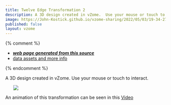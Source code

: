 ```yaml
---
title: Twelve Edge Transformation 2
description: A 3D design created in vZome.  Use your mouse or touch to interact.
image: https://John-Kostick.github.io/vzome-sharing/2022/05/03/19-34-27-Twelve-Edge-Transformation-2/Twelve-Edge-Transformation-2.png
published: false
layout: vzome
---
```


{% comment %}
 - [***web page generated from this source***](<https://John-Kostick.github.io/vzome-sharing/2022/05/03/Twelve-Edge-Transformation-2-19-34-27.html>)
 - [data assets and more info](<https://github.com/John-Kostick/vzome-sharing/tree/main/2022/05/03/19-34-27-Twelve-Edge-Transformation-2/>)
 
{% endcomment %}

A 3D design created in vZome.  Use your mouse or touch to interact.

<vzome-viewer style="width: 87%; height: 60vh; margin: 5%"
       src="https://John-Kostick.github.io/vzome-sharing/2022/05/03/19-34-27-Twelve-Edge-Transformation-2/Twelve-Edge-Transformation-2.vZome" >
  <img src="https://John-Kostick.github.io/vzome-sharing/2022/05/03/19-34-27-Twelve-Edge-Transformation-2/Twelve-Edge-Transformation-2.png" />
</vzome-viewer>

An animation of this transformation can be seen in this [Video](https://youtu.be/lp2I2_anD6A)
